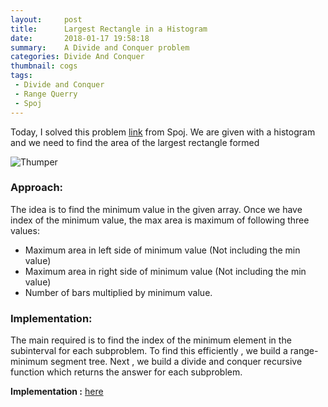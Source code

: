 ```yaml
---
layout:     post
title:      Largest Rectangle in a Histogram
date:       2018-01-17 19:58:18
summary:    A Divide and Conquer problem
categories: Divide And Conquer
thumbnail: cogs
tags:
 - Divide and Conquer
 - Range Querry
 - Spoj
---
```


Today, I solved this problem [link](https://www.spoj.com/problems/HISTOGRA/) from Spoj.
We are given with a histogram and we need to find the area of the largest rectangle formed

![Thumper](https://i.imgur.com/iSeb3uD.jpg)

### Approach:

The idea is to find the minimum value in the given array. 
Once we have index of the minimum value, the max area is maximum of following three values:
  * Maximum area in left side of minimum value (Not including the min value)
  * Maximum area in right side of minimum value (Not including the min value)
  * Number of bars multiplied by minimum value.


### Implementation:

The main required is to find the index of the minimum element in the subinterval for each subproblem.
To find this efficiently , we build a range-minimum segment tree.
Next , we build a divide and conquer recursive function which returns the answer for each subproblem.


**Implementation :** [here](https://ideone.com/FWCNWt)


